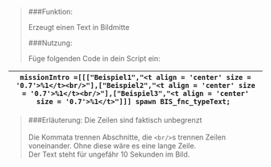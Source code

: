 > ###Funktion:
> > 
>Erzeugt einen Text in Bildmitte   
> 
> ###Nutzung:
> 
> Füge folgenden Code in dein Script ein:
> 
>

|`missionIntro =[[["Beispiel1","<t align = 'center' size = '0.7'>%1</t><br/>"],["Beispiel2","<t align = 'center' size = '0.7'>%1</t><br/>"],["Beispiel3","<t align = 'center' size = '0.7'>%1</t>"]]] spawn BIS_fnc_typeText; `|
|------------------------------------------|

> 
> ###Erläuterung:
>Die Zeilen sind faktisch unbegrenzt <br>  
>Die Kommata trennen Abschnitte, die `<br/>`s trennen Zeilen voneinander. Ohne diese wäre es eine lange Zeile.<br> 
>Der Text steht für ungefähr 10 Sekunden im Bild.
>
